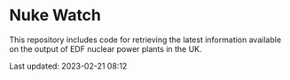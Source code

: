 # Nuke Watch

This repository includes code for retrieving the latest information available on the output of EDF nuclear power plants in the UK.

Last updated: 2023-02-21 08:12